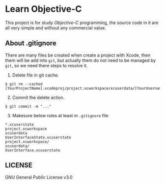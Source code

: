 # Learn Objective-C

This project is for study *Objective-C* programming, the source code in it are all very simple and without any commercial value.

## About .gitignore

There are many files be created when create a project with Xcode, then them will be add into `git`, but actually them do not need to be managed by `git`, so we need there steps to resolve it. 

1.  Delete file in git cache.

~~~
$ git rm --cached [YourProjectName].xcodeproj/project.xcworkspace/xcuserdata/[YourUsername].xcuserdatad/UserInterfaceState.xcuserstate
~~~

2.  Commit the delete action.

~~~
$ git commit -m "..."
~~~

3.  Makesure below rules at least in `.gitignore` file

~~~
*.xcuserstate  
project.xcworkspace  
xcuserdata  
UserInterfaceState.xcuserstate  
project.xcworkspace/  
xcuserdata/  
UserInterface.xcuserstate 
~~~

## LICENSE

GNU General Public License v3.0
